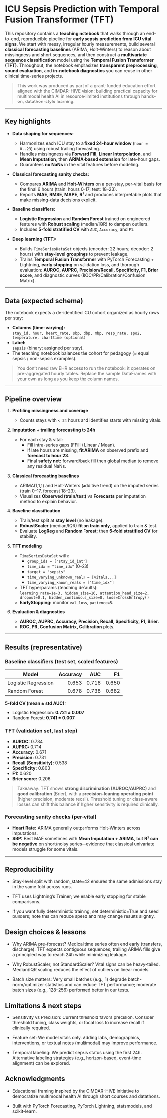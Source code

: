 # ICU Sepsis Prediction with Temporal Fusion Transformer (TFT)

This repository contains a **teaching notebook** that walks through an end-to-end, reproducible pipeline for **early sepsis prediction from ICU vital signs**. We start with messy, irregular hourly measurements, build several **classical forecasting baselines** (ARIMA, Holt-Winters) to reason about missingness and short sequences, and then construct a **multivariate sequence classification** model using the **Temporal Fusion Transformer (TFT)**. Throughout, the notebook emphasizes **transparent preprocessing**, **sound evaluation**, and **in-notebook diagnostics** you can reuse in other clinical time-series projects.

> This work was produced as part of a grant-funded education effort aligned with the CIMDAR-HIVE vision: building practical capacity for multimodal health AI in resource-limited institutions through hands-on, datathon-style learning.

---

## Key highlights

- **Data shaping for sequences:**  
  - Harmonizes each ICU stay to a **fixed 24-hour window** (`hour = 0..23`) using robust trailing forecasting.  
  - Handles missingness via **Forward Fill**, **Linear Interpolation**, and **Mean Imputation**, then **ARIMA-based extension** for late-hour gaps.  
  - Guarantees **no NaNs** in the vital features before modeling.

- **Classical forecasting sanity checks:**  
  - Compares **ARIMA** and **Holt-Winters** on a per-stay, per-vital basis for the final 6 hours (train: hours 0–17; test: 18–23).  
  - Reports **MAE, RMSE, MAPE, R²** and produces interpretable plots that make missing-data decisions explicit.

- **Baseline classifiers:**  
  - **Logistic Regression** and **Random Forest** trained on engineered features with **Robust scaling** (median/IQR) to dampen outliers.  
  - Includes **5-fold stratified CV** with `AUC`, `Accuracy`, and `F1`.

- **Deep learning (TFT):**  
  - Builds `TimeSeriesDataSet` objects (encoder: 22 hours; decoder: 2 hours) with **stay-level groupings** to prevent leakage.  
  - Trains **Temporal Fusion Transformer** with PyTorch Forecasting + Lightning, **early stopping** on validation loss, and thorough evaluation: **AUROC, AUPRC, Precision/Recall, Specificity, F1, Brier score**, and diagnostic curves (ROC/PR/Calibration/Confusion Matrix).

---

## Data (expected schema)

The notebook expects a de-identified ICU cohort organized as hourly rows per stay:

- **Columns (time-varying):**  
  `stay_id, hour, heart_rate, sbp, dbp, mbp, resp_rate, spo2, temperature, charttime (optional)`
- **Label:**  
  `sepsis` (binary; assigned per stay).  
- The teaching notebook balances the cohort for pedagogy (≈ equal sepsis / non-sepsis examples).

> You don’t need raw EHR access to run the notebook; it operates on pre-aggregated hourly tables. Replace the sample DataFrames with your own as long as you keep the column names.

---

## Pipeline overview

1. **Profiling missingness and coverage**
   - Counts stays with `< 24` hours and identifies starts with missing vitals.

2. **Imputation + trailing forecasting to 24h**
   - For each stay & vital:
     - Fill intra-series gaps (FFill / Linear / Mean).
     - If late hours are missing, **fit ARIMA** on observed prefix and **forecast to hour 23**.
     - Final **safety net:** forward/back fill then global median to remove any residual NaNs.

3. **Classical forecasting baselines**
   - ARIMA(1,1,1) and Holt-Winters (additive trend) on the imputed series (train 0–17, forecast 18–23).
   - Visualizes **Observed (train/test)** vs **Forecasts** per imputation method to explain behavior.

4. **Baseline classification**
   - Train/test split at **stay level** (no leakage).
   - **RobustScaler** (median/IQR) **fit on train only**, applied to train & test.
   - Evaluate **LogReg** and **Random Forest**; then **5-fold stratified CV** for stability.

5. **TFT modeling**
   - `TimeSeriesDataSet` with:
     - `group_ids = ["stay_id_int"]`
     - `time_idx = "time_idx"` (0–23)
     - `target = "sepsis"`
     - `time_varying_unknown_reals = [vitals...]`
     - `time_varying_known_reals = ["time_idx"]`
   - TFT hyperparams (teaching defaults):  
     `learning_rate=1e-3, hidden_size=16, attention_head_size=2, dropout=0.1, hidden_continuous_size=8, loss=CrossEntropy()`
   - **EarlyStopping:** monitor `val_loss`, `patience=5`.

6. **Evaluation & diagnostics**
   - **AUROC, AUPRC, Accuracy, Precision, Recall, Specificity, F1, Brier**.
   - **ROC, PR, Confusion Matrix, Calibration** plots.

---

## Results (representative)

### Baseline classifiers (test set, scaled features)

| Model                | Accuracy | AUC   | F1   |
|---------------------|---------:|------:|-----:|
| Logistic Regression | 0.653    | 0.716 | 0.650 |
| Random Forest       | 0.678    | 0.738 | 0.682 |

**5-fold CV (mean ± std AUC):**
- Logistic Regression: **0.721 ± 0.007**  
- Random Forest: **0.741 ± 0.007**

### TFT (validation set, last step)

- **AUROC:** 0.734  
- **AUPRC:** 0.714  
- **Accuracy:** 0.671  
- **Precision:** 0.731  
- **Recall (Sensitivity):** 0.538  
- **Specificity:** 0.803  
- **F1:** 0.620  
- **Brier score:** 0.206

> Takeaway: TFT shows **strong discrimination (AUROC/AUPRC)** and **good calibration** (Brier), with a **precision-leaning operating point** (higher precision, moderate recall). Threshold tuning or class-aware losses can shift this balance if higher sensitivity is required clinically.

### Forecasting sanity checks (per-vital)
- **Heart Rate:** ARIMA generally outperforms Holt-Winters across imputations.  
- **SBP:** Best MAE sometimes with **Mean Imputation + ARIMA**, but **R² can be negative** on short/noisy series—evidence that classical univariate models struggle for some vitals.

---

## Reproducibility
- Stay-level split with random_state=42 ensures the same admissions stay in the same fold across runs.

- TFT uses Lightning’s Trainer; we enable early stopping for stable comparisons.

- If you want fully deterministic training, set deterministic=True and seed builders; note this can reduce speed and may change results slightly.

## Design choices & lessons
- Why ARIMA pre-forecast? Medical time series often end early (transfers, discharge). TFT expects contiguous sequences; trailing ARIMA fills give a principled way to reach 24h while minimizing leakage.

- Why RobustScaler, not StandardScaler? Vital signs can be heavy-tailed. Median/IQR scaling reduces the effect of outliers on linear models.

- Batch size matters: Very small batches (e.g., 1) degrade batch-norm/optimizer statistics and can reduce TFT performance; moderate batch sizes (e.g., 128–256) performed better in our tests.

## Limitations & next steps
- Sensitivity vs Precision: Current threshold favors precision. Consider threshold tuning, class weights, or focal loss to increase recall if clinically required.

- Feature set: We model vitals only. Adding labs, demographics, interventions, or textual notes (multimodal) may improve performance.

- Temporal labeling: We predict sepsis status using the first 24h. Alternative labeling strategies (e.g., horizon-based, event-time alignment) can be explored.

## Acknowledgments
- Educational framing inspired by the CIMDAR-HIVE initiative to democratize multimodal health AI through short courses and datathons.

- Built with PyTorch Forecasting, PyTorch Lightning, statsmodels, and scikit-learn.

